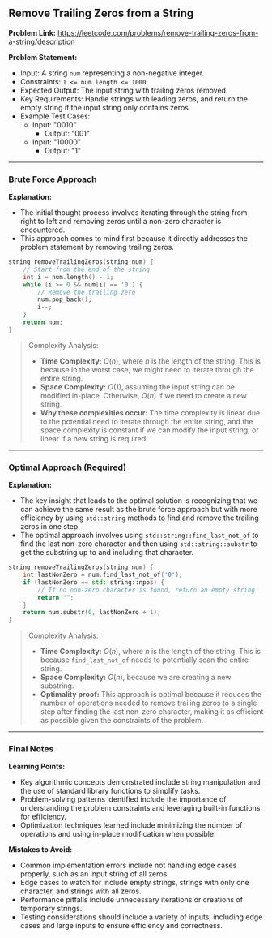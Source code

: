 ## Remove Trailing Zeros from a String
**Problem Link:** https://leetcode.com/problems/remove-trailing-zeros-from-a-string/description

**Problem Statement:**
- Input: A string `num` representing a non-negative integer.
- Constraints: `1 <= num.length <= 1000`.
- Expected Output: The input string with trailing zeros removed.
- Key Requirements: Handle strings with leading zeros, and return the empty string if the input string only contains zeros.
- Example Test Cases:
  - Input: "0010"
    - Output: "001"
  - Input: "10000"
    - Output: "1"

---

### Brute Force Approach
**Explanation:**
- The initial thought process involves iterating through the string from right to left and removing zeros until a non-zero character is encountered.
- This approach comes to mind first because it directly addresses the problem statement by removing trailing zeros.

```cpp
string removeTrailingZeros(string num) {
    // Start from the end of the string
    int i = num.length() - 1;
    while (i >= 0 && num[i] == '0') {
        // Remove the trailing zero
        num.pop_back();
        i--;
    }
    return num;
}
```

> Complexity Analysis:
> - **Time Complexity:** $O(n)$, where $n$ is the length of the string. This is because in the worst case, we might need to iterate through the entire string.
> - **Space Complexity:** $O(1)$, assuming the input string can be modified in-place. Otherwise, $O(n)$ if we need to create a new string.
> - **Why these complexities occur:** The time complexity is linear due to the potential need to iterate through the entire string, and the space complexity is constant if we can modify the input string, or linear if a new string is required.

---

### Optimal Approach (Required)
**Explanation:**
- The key insight that leads to the optimal solution is recognizing that we can achieve the same result as the brute force approach but with more efficiency by using `std::string` methods to find and remove the trailing zeros in one step.
- The optimal approach involves using `std::string::find_last_not_of` to find the last non-zero character and then using `std::string::substr` to get the substring up to and including that character.

```cpp
string removeTrailingZeros(string num) {
    int lastNonZero = num.find_last_not_of('0');
    if (lastNonZero == std::string::npos) {
        // If no non-zero character is found, return an empty string
        return "";
    }
    return num.substr(0, lastNonZero + 1);
}
```

> Complexity Analysis:
> - **Time Complexity:** $O(n)$, where $n$ is the length of the string. This is because `find_last_not_of` needs to potentially scan the entire string.
> - **Space Complexity:** $O(n)$, because we are creating a new substring.
> - **Optimality proof:** This approach is optimal because it reduces the number of operations needed to remove trailing zeros to a single step after finding the last non-zero character, making it as efficient as possible given the constraints of the problem.

---

### Final Notes
**Learning Points:**
- Key algorithmic concepts demonstrated include string manipulation and the use of standard library functions to simplify tasks.
- Problem-solving patterns identified include the importance of understanding the problem constraints and leveraging built-in functions for efficiency.
- Optimization techniques learned include minimizing the number of operations and using in-place modification when possible.

**Mistakes to Avoid:**
- Common implementation errors include not handling edge cases properly, such as an input string of all zeros.
- Edge cases to watch for include empty strings, strings with only one character, and strings with all zeros.
- Performance pitfalls include unnecessary iterations or creations of temporary strings.
- Testing considerations should include a variety of inputs, including edge cases and large inputs to ensure efficiency and correctness.